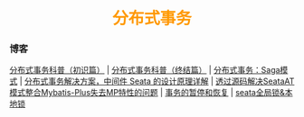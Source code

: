 # <div style="text-align:center;color:#FF9900">分布式事务</div>













### 博客
[分布式事务科普（初识篇）]  | [分布式事务科普（终结篇）]  | [分布式事务：Saga模式] | [分布式事务解决方案，中间件 Seata 的设计原理详解] | [透过源码解决SeataAT模式整合Mybatis-Plus失去MP特性的问题] | [事务的暂停和恢复] | [seata全局锁&本地锁]













[分布式事务科普（初识篇）]:https://blog.csdn.net/u013256816/article/details/105445564
[分布式事务科普（终结篇）]:https://blog.csdn.net/u013256816/article/details/105463120
[分布式事务：Saga模式]:https://www.jianshu.com/p/e4b662407c66
[分布式事务解决方案，中间件 Seata 的设计原理详解]:https://juejin.im/post/6844903924810383368
[透过源码解决SeataAT模式整合Mybatis-Plus失去MP特性的问题]:http://seata.io/zh-cn/blog/seata-mybatisplus-analysis.html
[事务的暂停和恢复]:http://seata.io/zh-cn/docs/user/api.html
[seata全局锁&本地锁]:http://seata.io/zh-cn/docs/dev/mode/at-mode.html

